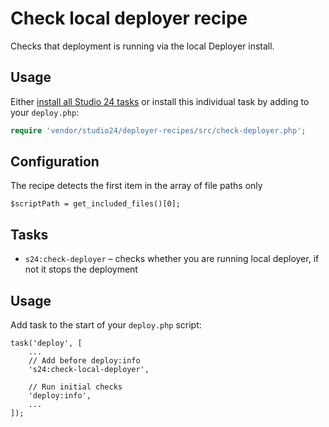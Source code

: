 # Check local deployer recipe

Checks that deployment is running via the local Deployer install.
## Usage

Either [install all Studio 24 tasks](../README.md#installation) or install this individual task by adding to your `deploy.php`:

```php
require 'vendor/studio24/deployer-recipes/src/check-deployer.php';
```

## Configuration
The recipe detects the first item in the array of file paths only
````
$scriptPath = get_included_files()[0];
````

## Tasks

- `s24:check-deployer` – checks whether you are running local deployer, if not it stops the deployment

## Usage

Add task to the start of your `deploy.php` script:

```
task('deploy', [
    ...
    // Add before deploy:info
    's24:check-local-deployer',

    // Run initial checks
    'deploy:info',
    ...
]);
```
